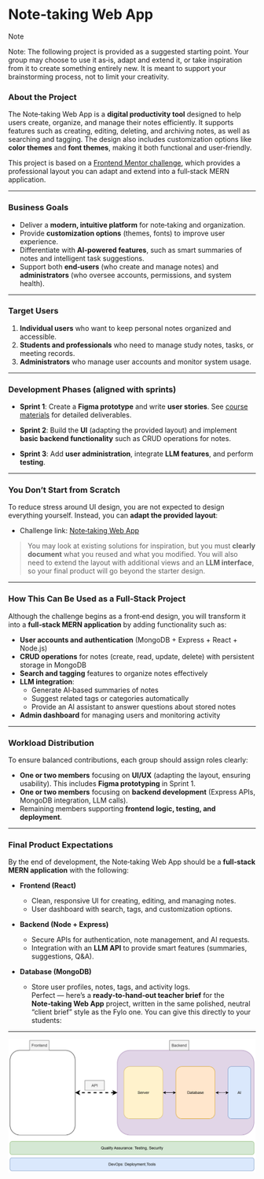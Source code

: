 # Note‑taking Web App

> [!NOTE]  
> Note: The following project is provided as a suggested starting point. Your group may choose to use it as‑is, adapt and extend it, or take inspiration from it to create something entirely new. It is meant to support your brainstorming process, not to limit your creativity.

### About the Project

The Note‑taking Web App is a **digital productivity tool** designed to help users create, organize, and manage their notes efficiently. It supports features such as creating, editing, deleting, and archiving notes, as well as searching and tagging. The design also includes customization options like **color themes** and **font themes**, making it both functional and user‑friendly.  

This project is based on a [Frontend Mentor challenge](https://www.frontendmentor.io/challenges/note-taking-web-app-773r7bUfOG), which provides a professional layout you can adapt and extend into a full‑stack MERN application.

---

### Business Goals

- Deliver a **modern, intuitive platform** for note‑taking and organization.  
- Provide **customization options** (themes, fonts) to improve user experience.  
- Differentiate with **AI‑powered features**, such as smart summaries of notes and intelligent task suggestions.  
- Support both **end‑users** (who create and manage notes) and **administrators** (who oversee accounts, permissions, and system health).  

---

### Target Users
1. **Individual users** who want to keep personal notes organized and accessible.  
2. **Students and professionals** who need to manage study notes, tasks, or meeting records.  
3. **Administrators** who manage user accounts and monitor system usage.  

---

### Development Phases (aligned with sprints)

- **Sprint 1**: Create a **Figma prototype** and write **user stories**. See [course materials](https://github.com/tx00-web-en/Project/blob/main/material/sprint1.md) for detailed deliverables.

- **Sprint 2**: Build the **UI** (adapting the provided layout) and implement **basic backend functionality** such as CRUD operations for notes.  
- **Sprint 3**: Add **user administration**, integrate **LLM features**, and perform **testing**.  

---

### You Don’t Start from Scratch
To reduce stress around UI design, you are not expected to design everything yourself. Instead, you can **adapt the provided layout**:

- Challenge link: [Note‑taking Web App](https://www.frontendmentor.io/challenges/note-taking-web-app-773r7bUfOG)  

> You may look at existing solutions for inspiration, but you must **clearly document** what you reused and what you modified. You will also need to extend the layout with additional views and an **LLM interface**, so your final product will go beyond the starter design.

---

### How This Can Be Used as a Full‑Stack Project
Although the challenge begins as a front‑end design, you will transform it into a **full‑stack MERN application** by adding functionality such as:

- **User accounts and authentication** (MongoDB + Express + React + Node.js)  
- **CRUD operations** for notes (create, read, update, delete) with persistent storage in MongoDB  
- **Search and tagging** features to organize notes effectively  
- **LLM integration**:  
  - Generate AI‑based summaries of notes  
  - Suggest related tags or categories automatically  
  - Provide an AI assistant to answer questions about stored notes  
- **Admin dashboard** for managing users and monitoring activity  

---

### Workload Distribution
To ensure balanced contributions, each group should assign roles clearly:  
- **One or two members** focusing on **UI/UX** (adapting the layout, ensuring usability). This includes **Figma prototyping** in Sprint 1.  
- **One or two members** focusing on **backend development** (Express APIs, MongoDB integration, LLM calls).  
- Remaining members supporting **frontend logic, testing, and deployment**.  

---

### Final Product Expectations
By the end of development, the Note‑taking Web App should be a **full‑stack MERN application** with the following:

- **Frontend (React)**  
  - Clean, responsive UI for creating, editing, and managing notes.  
  - User dashboard with search, tags, and customization options.  

- **Backend (Node + Express)**  
  - Secure APIs for authentication, note management, and AI requests.  
  - Integration with an **LLM API** to provide smart features (summaries, suggestions, Q&A).  

- **Database (MongoDB)**  
  - Store user profiles, notes, tags, and activity logs.  
Perfect — here’s a **ready‑to‑hand‑out teacher brief** for the **Note‑taking Web App** project, written in the same polished, neutral “client brief” style as the Fylo one. You can give this directly to your students:


---

![](./fullsatck-new.png)